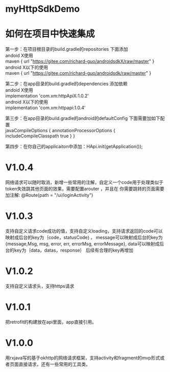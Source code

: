 # myHttpSdkDemo
# 如何在项目中快速集成
第一步：在项目根目录的build.gradle的repositories 下面添加    
andoid X使用          
    maven { url "https://gitee.com/richard-guo/androidsdkX/raw/master" }     
android X以下的使用         
    maven { url "https://gitee.com/richard-guo/androidsdk/raw/master" }   

第二步：在app目录的build.gradle的dependencies  添加依赖       
andoid X使用       
    implementation 'com.xm:httpApiX:1.0.2'    
android X以下的使用    
    implementation 'com.xm:httpapi:1.0.4'    

第三步：在app目录的build.gradle的android的defaultConfig 下面需要加如下配置      
 javaCompileOptions {
     annotationProcessorOptions {
          includeCompileClasspath true
      }
 }                           
 
 第四步：在你自己的applicaiton中添加：HApi.init(getApplication());
 #
 # V1.0.4
 网络请求可以随时取消，新增一些常用的注解，自定义一个code用于处理类似于 token失效跳其他页面的效果，需要配置arouter ，并且在
 你需要跳转的页面需要加注解: @Route(path = "/ui/loginActivity") 
  
 # V1.0.3
   支持自定义请求code成功的值，支持自定义loading，支持请求返回的code可以映射成后台的key为｛code，statusCode｝，
   message可以映射成后台的key为 {message,Msg, msg, error, err, errorMsg, errorMessage},
   data可以映射成后台的key为｛data，datas，response｝
   后续有合理的key再增加
 # V1.0.2
  支持自定义请求头，支持https请求
 # V1.0.1
  把retrofit的构建放在api里面，app直接引用。                     
 # V1.0.0
  用rxjava写的基于okhttp的网络请求框架，支持activity和fragment的mvp形式或者页面直接请求，还有一些常用的工具类。


